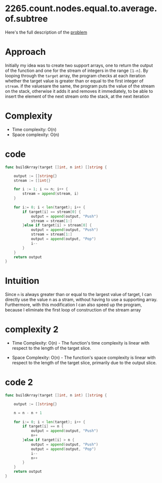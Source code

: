 # 2265.count.nodes.equal.to.average.of.subtree



Here's the full description of the [problem](https://leetcode.com/problems/build-an-array-with-stack-operations/description/?envType=daily-question&envId=2023-11-03)


# Approach

Initially my idea was to create two support arrays, one to return the output of the function and one for the stream of integers in the range `[1-n]`. By looping through the `target` array, the program checks at each iteration whether the target value is greater than or equal to the first integer of `stream`. if the values ​​are the same, the program puts the value of the stream on the stack, otherwise it adds it and removes it immediately, to be able to insert the element of the next stream onto the stack, at the next iteration


# Complexity

- Time complexity: O(n)
- Space complexity: O(n)

# code

```go
func buildArray(target []int, n int) []string {

    output := []string{}
    stream := []int{}

    for i := 1; i <= n; i++ {
        stream = append(stream, i)
    }
    
    for i:= 0; i < len(target); i++ {
        if target[i] == stream[0] {
            output = append(output, "Push")
            stream = stream[1:]
        }else if target[i] > stream[0] {
            output = append(output, "Push")
            stream = stream[1:]
            output = append(output, "Pop")
            i--
        }
    }
    return output
}
```

# Intuition

Since `n` is always greater than or equal to the largest value of target, I can directly use the value n as a stram, without having to use a supporting array. Furthermore, with this modification I can also speed up the program, because I eliminate the first loop of construction of the stream array

# complexity 2

- Time Complexity: O(n) - The function's time complexity is linear with respect to the length of the target slice.

- Space Complexity: O(n) - The function's space complexity is linear with respect to the length of the target slice, primarily due to the output slice.

# code 2

```go
func buildArray(target []int, n int) []string {

    output := []string{}

    n = n - n + 1
    
    for i:= 0; i < len(target); i++ {
        if target[i] == n {
            output = append(output, "Push")
            n++
        }else if target[i] > n {
            output = append(output, "Push")
            output = append(output, "Pop")
            i--
            n++
        }
    }
    return output
}
```


